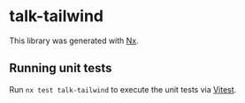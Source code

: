 # talk-tailwind

This library was generated with [Nx](https://nx.dev).

## Running unit tests

Run `nx test talk-tailwind` to execute the unit tests via [Vitest](https://vitest.dev/).
